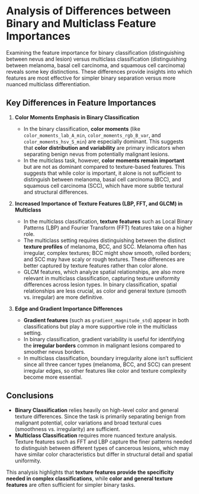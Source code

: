 
# Analysis of Differences between Binary and Multiclass Feature Importances

Examining the feature importance for binary classification (distinguishing between nevus and lesion) versus multiclass classification (distinguishing between melanoma, basal cell carcinoma, and squamous cell carcinoma) reveals some key distinctions. These differences provide insights into which features are most effective for simpler binary separation versus more nuanced multiclass differentiation.

## Key Differences in Feature Importances

1. **Color Moments Emphasis in Binary Classification**
   - In the binary classification, **color moments** (like `color_moments_lab_A_min`, `color_moments_rgb_B_var`, and `color_moments_hsv_S_min`) are especially dominant. This suggests that **color distribution and variability** are primary indicators when separating benign nevus from potentially malignant lesions.
   - In the multiclass task, however, **color moments remain important** but are not as dominant compared to texture-based features. This suggests that while color is important, it alone is not sufficient to distinguish between melanoma, basal cell carcinoma (BCC), and squamous cell carcinoma (SCC), which have more subtle textural and structural differences.

2. **Increased Importance of Texture Features (LBP, FFT, and GLCM) in Multiclass**
   - In the multiclass classification, **texture features** such as Local Binary Patterns (LBP) and Fourier Transform (FFT) features take on a higher role.
   - The multiclass setting requires distinguishing between the distinct **texture profiles** of melanoma, BCC, and SCC. Melanoma often has irregular, complex textures; BCC might show smooth, rolled borders; and SCC may have scaly or rough textures. These differences are better captured by texture features rather than color alone.
   - GLCM features, which analyze spatial relationships, are also more relevant in multiclass classification, capturing texture uniformity differences across lesion types. In binary classification, spatial relationships are less crucial, as color and general texture (smooth vs. irregular) are more definitive.

3. **Edge and Gradient Importance Differences**
   - **Gradient features** (such as `gradient_magnitude_std`) appear in both classifications but play a more supportive role in the multiclass setting.
   - In binary classification, gradient variability is useful for identifying the **irregular borders** common in malignant lesions compared to smoother nevus borders.
   - In multiclass classification, boundary irregularity alone isn’t sufficient since all three cancer types (melanoma, BCC, and SCC) can present irregular edges, so other features like color and texture complexity become more essential.

## Conclusions

- **Binary Classification** relies heavily on high-level color and general texture differences. Since the task is primarily separating benign from malignant potential, color variations and broad textural cues (smoothness vs. irregularity) are sufficient.
- **Multiclass Classification** requires more nuanced texture analysis. Texture features such as FFT and LBP capture the finer patterns needed to distinguish between different types of cancerous lesions, which may have similar color characteristics but differ in structural detail and spatial uniformity.

This analysis highlights that **texture features provide the specificity needed in complex classifications**, while **color and general texture features** are often sufficient for simpler binary tasks.
